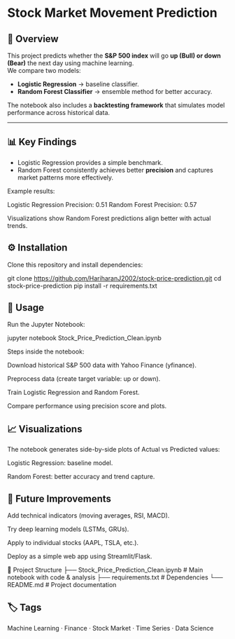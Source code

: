 # Stock Market Movement Prediction  

## 📌 Overview  
This project predicts whether the **S&P 500 index** will go **up (Bull) or down (Bear)** the next day using machine learning.  
We compare two models:  

- **Logistic Regression** → baseline classifier.  
- **Random Forest Classifier** → ensemble method for better accuracy.  

The notebook also includes a **backtesting framework** that simulates model performance across historical data.  

---

## 📊 Key Findings  
- Logistic Regression provides a simple benchmark.  
- Random Forest consistently achieves better **precision** and captures market patterns more effectively.  

Example results:  

Logistic Regression Precision: 0.51
Random Forest Precision: 0.57


Visualizations show Random Forest predictions align better with actual trends.

## ⚙️ Installation

Clone this repository and install dependencies:

git clone https://github.com/HariharanJ2002/stock-price-prediction.git
cd stock-price-prediction
pip install -r requirements.txt

## 🚀 Usage

Run the Jupyter Notebook:

jupyter notebook Stock_Price_Prediction_Clean.ipynb


Steps inside the notebook:

Download historical S&P 500 data with Yahoo Finance (yfinance).

Preprocess data (create target variable: up or down).

Train Logistic Regression and Random Forest.

Compare performance using precision score and plots.

## 📈 Visualizations

The notebook generates side-by-side plots of Actual vs Predicted values:

Logistic Regression: baseline model.

Random Forest: better accuracy and trend capture.

## 🔮 Future Improvements

Add technical indicators (moving averages, RSI, MACD).

Try deep learning models (LSTMs, GRUs).

Apply to individual stocks (AAPL, TSLA, etc.).

Deploy as a simple web app using Streamlit/Flask.

📂 Project Structure
├── Stock_Price_Prediction_Clean.ipynb   # Main notebook with code & analysis
├── requirements.txt                     # Dependencies
└── README.md                            # Project documentation

## 🏷️ Tags

Machine Learning · Finance · Stock Market · Time Series · Data Science
